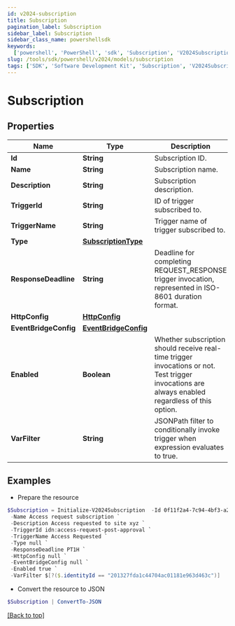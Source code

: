 ```yaml
---
id: v2024-subscription
title: Subscription
pagination_label: Subscription
sidebar_label: Subscription
sidebar_class_name: powershellsdk
keywords:
  ['powershell', 'PowerShell', 'sdk', 'Subscription', 'V2024Subscription']
slug: /tools/sdk/powershell/v2024/models/subscription
tags: ['SDK', 'Software Development Kit', 'Subscription', 'V2024Subscription']
---
```


# Subscription

## Properties

| Name | Type | Description | Notes |
| --- | --- | --- | --- |
| **Id** | **String** | Subscription ID. | [required] |
| **Name** | **String** | Subscription name. | [required] |
| **Description** | **String** | Subscription description. | [optional] |
| **TriggerId** | **String** | ID of trigger subscribed to. | [required] |
| **TriggerName** | **String** | Trigger name of trigger subscribed to. | [required] |
| **Type** | [**SubscriptionType**](subscription-type) |  | [required] |
| **ResponseDeadline** | **String** | Deadline for completing REQUEST_RESPONSE trigger invocation, represented in ISO-8601 duration format. | [optional] [default to "PT1H"] |
| **HttpConfig** | [**HttpConfig**](http-config) |  | [optional] |
| **EventBridgeConfig** | [**EventBridgeConfig**](event-bridge-config) |  | [optional] |
| **Enabled** | **Boolean** | Whether subscription should receive real-time trigger invocations or not. Test trigger invocations are always enabled regardless of this option. | [required][default to $true] |
| **VarFilter** | **String** | JSONPath filter to conditionally invoke trigger when expression evaluates to true. | [optional] |

## Examples

- Prepare the resource

```powershell
$Subscription = Initialize-V2024Subscription  -Id 0f11f2a4-7c94-4bf3-a2bd-742580fe3bde `
 -Name Access request subscription `
 -Description Access requested to site xyz `
 -TriggerId idn:access-request-post-approval `
 -TriggerName Access Requested `
 -Type null `
 -ResponseDeadline PT1H `
 -HttpConfig null `
 -EventBridgeConfig null `
 -Enabled true `
 -VarFilter $[?($.identityId == "201327fda1c44704ac01181e963d463c")]
```

- Convert the resource to JSON

```powershell
$Subscription | ConvertTo-JSON
```

[[Back to top]](#)
